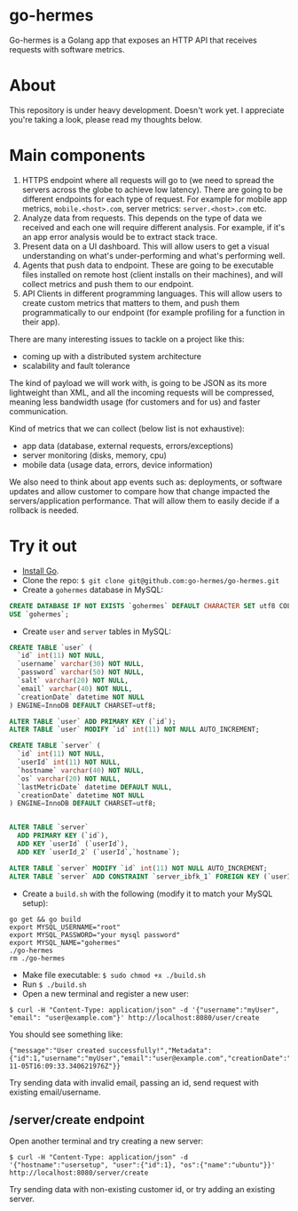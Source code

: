 # go-hermes
Go-hermes is a Golang app that exposes an HTTP API that receives requests with software metrics.

# About
This repository is under heavy development. Doesn't work yet. I appreciate you're taking a look, please read my thoughts below.

# Main components
1. HTTPS endpoint where all requests will go to (we need to spread the servers across the globe to achieve low latency). There are going to be different endpoints for each type of request. For example for mobile app metrics, `mobile.<host>.com`, server metrics: `server.<host>.com` etc.
2. Analyze data from requests. This depends on the type of data we received and each one will require different analysis. For example, if it's an app error analysis would be to extract stack trace.
3. Present data on a UI dashboard. This will allow users to get a visual understanding on what's under-performing and what's performing well.
4. Agents that push data to endpoint. These are going to be executable files installed on remote host (client installs on their machines), and will collect metrics and push them to our endpoint.
5. API Clients in different programming languages. This will allow users to create custom metrics that matters to them, and push them programmatically to our endpoint (for example profiling for a function in their app).

There are many interesting issues to tackle on a project like this:
- coming up with a distributed system architecture
- scalability and fault tolerance

The kind of payload we will work with, is going to be JSON as its more lightweight than XML, and all the incoming requests will be compressed, meaning less bandwidth usage (for customers and for us) and faster communication.

Kind of metrics that we can collect (below list is not exhaustive):
- app data (database, external requests, errors/exceptions)
- server monitoring (disks, memory, cpu)
- mobile data (usage data, errors, device information)

We also need to think about app events such as: deployments, or software updates and allow customer to compare how that change impacted the servers/application performance. That will allow them to easily decide if a rollback is needed.

# Try it out
* [Install Go](https://golang.org/dl/).
* Clone the repo: ```$ git clone git@github.com:go-hermes/go-hermes.git```
* Create a `gohermes` database in MySQL:
```sql
CREATE DATABASE IF NOT EXISTS `gohermes` DEFAULT CHARACTER SET utf8 COLLATE utf8_general_ci;
USE `gohermes`;
```
* Create `user` and `server` tables in MySQL:
```sql
CREATE TABLE `user` (
  `id` int(11) NOT NULL,
  `username` varchar(30) NOT NULL,
  `password` varchar(50) NOT NULL,
  `salt` varchar(20) NOT NULL,
  `email` varchar(40) NOT NULL,
  `creationDate` datetime NOT NULL
) ENGINE=InnoDB DEFAULT CHARSET=utf8;

ALTER TABLE `user` ADD PRIMARY KEY (`id`);
ALTER TABLE `user` MODIFY `id` int(11) NOT NULL AUTO_INCREMENT;

CREATE TABLE `server` (
  `id` int(11) NOT NULL,
  `userId` int(11) NOT NULL,
  `hostname` varchar(40) NOT NULL,
  `os` varchar(20) NOT NULL,
  `lastMetricDate` datetime DEFAULT NULL,
  `creationDate` datetime NOT NULL
) ENGINE=InnoDB DEFAULT CHARSET=utf8;


ALTER TABLE `server`
  ADD PRIMARY KEY (`id`),
  ADD KEY `userId` (`userId`),
  ADD KEY `userId_2` (`userId`,`hostname`);

ALTER TABLE `server` MODIFY `id` int(11) NOT NULL AUTO_INCREMENT;
ALTER TABLE `server` ADD CONSTRAINT `server_ibfk_1` FOREIGN KEY (`userId`) REFERENCES `user` (`id`);
```
* Create a `build.sh` with the following (modify it to match your MySQL setup):
```
go get && go build
export MYSQL_USERNAME="root"
export MYSQL_PASSWORD="your mysql password"
export MYSQL_NAME="gohermes"
./go-hermes
rm ./go-hermes
```
* Make file executable: `$ sudo chmod +x ./build.sh`
* Run `$ ./build.sh`
* Open a new terminal and register a new user:
```
$ curl -H "Content-Type: application/json" -d '{"username":"myUser", "email": "user@example.com"}' http://localhost:8080/user/create
```

You should see something like:
```
{"message":"User created successfully!","Metadata":{"id":1,"username":"myUser","email":"user@example.com","creationDate":"2016-11-05T16:09:33.340621976Z"}}
```

Try sending data with invalid email, passing an id, send request with existing email/username.

## /server/create endpoint
Open another terminal and try creating a new server:
```
$ curl -H "Content-Type: application/json" -d '{"hostname":"usersetup", "user":{"id":1}, "os":{"name":"ubuntu"}}' http://localhost:8080/server/create
```

Try sending data with non-existing customer id, or try adding an existing server.
